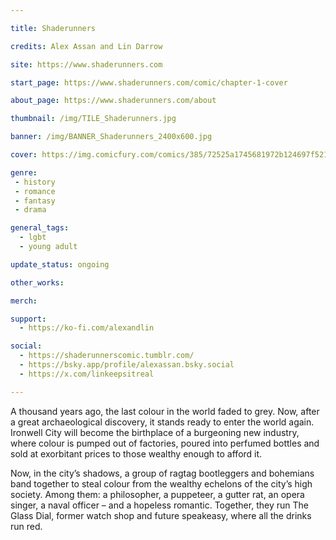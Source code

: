 ```yaml
---

title: Shaderunners

credits: Alex Assan and Lin Darrow

site: https://www.shaderunners.com

start_page: https://www.shaderunners.com/comic/chapter-1-cover

about_page: https://www.shaderunners.com/about

thumbnail: /img/TILE_Shaderunners.jpg

banner: /img/BANNER_Shaderunners_2400x600.jpg

cover: https://img.comicfury.com/comics/385/72525a1745681972b124697f521060370.jpg

genre: 
 - history
 - romance
 - fantasy
 - drama

general_tags: 
  - lgbt
  - young adult

update_status: ongoing

other_works: 

merch: 

support:
  - https://ko-fi.com/alexandlin

social: 
  - https://shaderunnerscomic.tumblr.com/
  - https://bsky.app/profile/alexassan.bsky.social 
  - https://x.com/linkeepsitreal 

---
```


A thousand years ago, the last colour in the world faded to grey. Now, after a great archaeological discovery, it stands ready to enter the world again. Ironwell City will become the birthplace of a burgeoning new industry, where colour is pumped out of factories, poured into perfumed bottles and sold at exorbitant prices to those wealthy enough to afford it.

Now, in the city’s shadows, a group of ragtag bootleggers and bohemians band together to steal colour from the wealthy echelons of the city’s high society. Among them: a philosopher, a puppeteer, a gutter rat, an opera singer, a naval officer – and a hopeless romantic. Together, they run The Glass Dial, former watch shop and future speakeasy, where all the drinks run red.
